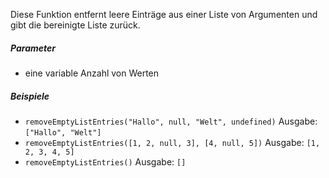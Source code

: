 Diese Funktion entfernt leere Einträge aus einer Liste von Argumenten und gibt die bereinigte Liste zurück.

##### Parameter
* eine variable Anzahl von Werten

##### Beispiele
* `removeEmptyListEntries("Hallo", null, "Welt", undefined)` Ausgabe: `["Hallo", "Welt"]`
* `removeEmptyListEntries([1, 2, null, 3], [4, null, 5])` Ausgabe: `[1, 2, 3, 4, 5]`
* `removeEmptyListEntries()` Ausgabe: `[]` 
